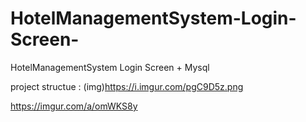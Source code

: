 # HotelManagementSystem-Login-Screen-
HotelManagementSystem Login Screen + Mysql 

project structue : 
(img)https://i.imgur.com/pgC9D5z.png






https://imgur.com/a/omWKS8y
